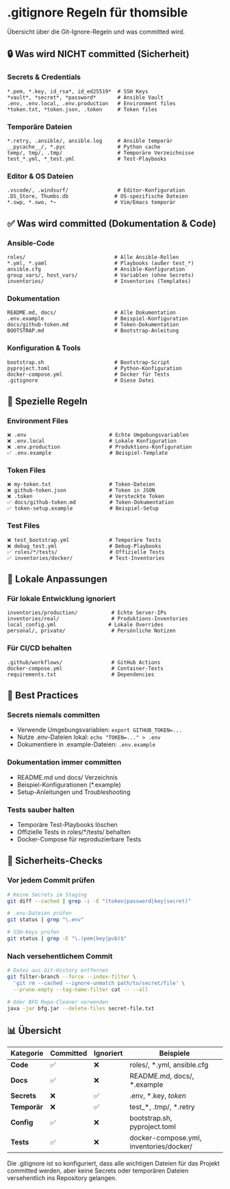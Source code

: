 # .gitignore Regeln für thomsible

Übersicht über die Git-Ignore-Regeln und was committed wird.

## 🔒 Was wird NICHT committed (Sicherheit)

### Secrets & Credentials
```
*.pem, *.key, id_rsa*, id_ed25519*  # SSH Keys
*vault*, *secret*, *password*       # Ansible Vault
.env, .env.local, .env.production   # Environment files
*token.txt, *token.json, .token     # Token files
```

### Temporäre Dateien
```
*.retry, .ansible/, ansible.log     # Ansible temporär
__pycache__/, *.pyc                 # Python cache
temp/, tmp/, .tmp/                  # Temporäre Verzeichnisse
test_*.yml, *_test.yml              # Test-Playbooks
```

### Editor & OS Dateien
```
.vscode/, .windsurf/                # Editor-Konfiguration
.DS_Store, Thumbs.db               # OS-spezifische Dateien
*.swp, *.swo, *~                   # Vim/Emacs temporär
```

## ✅ Was wird committed (Dokumentation & Code)

### Ansible-Code
```
roles/                             # Alle Ansible-Rollen
*.yml, *.yaml                      # Playbooks (außer test_*)
ansible.cfg                        # Ansible-Konfiguration
group_vars/, host_vars/            # Variablen (ohne Secrets)
inventories/                       # Inventories (Templates)
```

### Dokumentation
```
README.md, docs/                   # Alle Dokumentation
.env.example                       # Beispiel-Konfiguration
docs/github-token.md               # Token-Dokumentation
BOOTSTRAP.md                       # Bootstrap-Anleitung
```

### Konfiguration & Tools
```
bootstrap.sh                       # Bootstrap-Script
pyproject.toml                     # Python-Konfiguration
docker-compose.yml                 # Docker für Tests
.gitignore                         # Diese Datei
```

## 🎯 Spezielle Regeln

### Environment Files
```
❌ .env                           # Echte Umgebungsvariablen
❌ .env.local                     # Lokale Konfiguration
❌ .env.production                # Produktions-Konfiguration
✅ .env.example                   # Beispiel-Template
```

### Token Files
```
❌ my-token.txt                   # Token-Dateien
❌ github-token.json              # Token in JSON
❌ .token                         # Versteckte Token
✅ docs/github-token.md           # Token-Dokumentation
✅ token-setup.example            # Beispiel-Setup
```

### Test Files
```
❌ test_bootstrap.yml             # Temporäre Tests
❌ debug_test.yml                 # Debug-Playbooks
✅ roles/*/tests/                 # Offizielle Tests
✅ inventories/docker/            # Test-Inventories
```

## 🔧 Lokale Anpassungen

### Für lokale Entwicklung ignoriert
```
inventories/production/           # Echte Server-IPs
inventories/real/                 # Produktions-Inventories
local_config.yml                 # Lokale Overrides
personal/, private/               # Persönliche Notizen
```

### Für CI/CD behalten
```
.github/workflows/                # GitHub Actions
docker-compose.yml                # Container-Tests
requirements.txt                  # Dependencies
```

## 📝 Best Practices

### Secrets niemals committen
- Verwende Umgebungsvariablen: `export GITHUB_TOKEN=...`
- Nutze .env-Dateien lokal: `echo "TOKEN=..." > .env`
- Dokumentiere in .example-Dateien: `.env.example`

### Dokumentation immer committen
- README.md und docs/ Verzeichnis
- Beispiel-Konfigurationen (*.example)
- Setup-Anleitungen und Troubleshooting

### Tests sauber halten
- Temporäre Test-Playbooks löschen
- Offizielle Tests in roles/*/tests/ behalten
- Docker-Compose für reproduzierbare Tests

## 🚨 Sicherheits-Checks

### Vor jedem Commit prüfen
```bash
# Keine Secrets im Staging
git diff --cached | grep -i -E "(token|password|key|secret)"

# .env-Dateien prüfen
git status | grep "\.env"

# SSH-Keys prüfen
git status | grep -E "\.(pem|key|pub)$"
```

### Nach versehentlichem Commit
```bash
# Datei aus Git-History entfernen
git filter-branch --force --index-filter \
  'git rm --cached --ignore-unmatch path/to/secret/file' \
  --prune-empty --tag-name-filter cat -- --all

# Oder BFG Repo-Cleaner verwenden
java -jar bfg.jar --delete-files secret-file.txt
```

## 📊 Übersicht

| Kategorie | Committed | Ignoriert | Beispiele |
|-----------|-----------|-----------|-----------|
| **Code** | ✅ | ❌ | roles/, *.yml, ansible.cfg |
| **Docs** | ✅ | ❌ | README.md, docs/, *.example |
| **Secrets** | ❌ | ✅ | .env, *.key, *token* |
| **Temporär** | ❌ | ✅ | test_*, .tmp/, *.retry |
| **Config** | ✅ | ❌ | bootstrap.sh, pyproject.toml |
| **Tests** | ✅ | ❌ | docker-compose.yml, inventories/docker/ |

Die .gitignore ist so konfiguriert, dass alle wichtigen Dateien für das Projekt committed werden, aber keine Secrets oder temporären Dateien versehentlich ins Repository gelangen.
